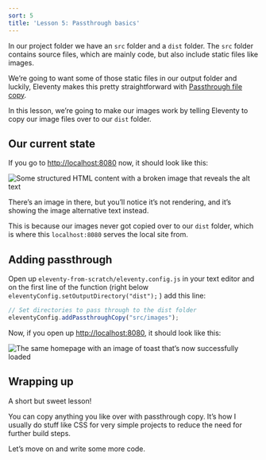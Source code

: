 ```yaml
---
sort: 5
title: 'Lesson 5: Passthrough basics'
---
```


In our project folder we have an `src` folder and a `dist` folder. The `src` folder contains source files, which are mainly code, but also include static files like images.

We’re going to want some of those static files in our output folder and luckily, Eleventy makes this pretty straightforward with [Passthrough file copy](https://www.11ty.dev/docs/copy/).

In this lesson, we’re going to make our images work by telling Eleventy to copy our image files over to our `dist` folder.

## Our current state

If you go to <http://localhost:8080> now, it should look like this:

![Some structured HTML content with a broken image that reveals the alt text](/images/ss-passthrough-without-image.jpg)

There’s an image in there, but you’ll notice it’s not rendering, and it’s showing the image alternative text instead.

This is because our images never got copied over to our `dist` folder, which is where this `localhost:8080` serves the local site from.

## Adding passthrough

Open up `eleventy-from-scratch/eleventy.config.js` in your text editor and on the first line of the function (right below `eleventyConfig.setOutputDirectory("dist");` ) add this line:

```js
// Set directories to pass through to the dist folder
eleventyConfig.addPassthroughCopy("src/images");
```

Now, if you open up <http://localhost:8080>, it should look like this:

![The same homepage with an image of toast that’s now successfully loaded](/images/ss-passthrough-with-image.jpg)

## Wrapping up

A short but sweet lesson!

You can copy anything you like over with passthrough copy. It’s how I usually do stuff like CSS for very simple projects to reduce the need for further build steps.

Let’s move on and write some more code.
